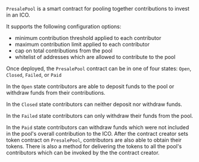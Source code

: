 `PresalePool` is a smart contract for pooling together contributions to invest in an ICO.

It supports the following configuration options:

* minimum contribution threshold applied to each contributor
* maximum contribution limit applied to each contributor
* cap on total contributions from the pool
* whitelist of addresses which are allowed to contribute to the pool

Once deployed, the `PresalePool` contract can be in one of four states: `Open`, `Closed`, `Failed`, or `Paid`

In the `Open` state contributors are able to deposit funds to the pool or withdraw funds from their contributions.

In the `Closed` state contributors can neither deposit nor withdraw funds.

In the `Failed` state contributors can only withdraw their funds from the pool.

In the `Paid` state contributors can withdraw funds which were not included in the pool's overall contribution to the ICO.
After the contract creator sets token contract on `PresalePool`, contributors are also able to obtain their tokens.
There is also a method for delivering the tokens to all the pool's contributors which can be invoked by the the contract creator.